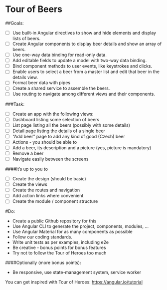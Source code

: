 # Tour of Beers

##Goals:
- [ ] Use built-in Angular directives to show and hide elements and display lists of beers.
- [ ] Create Angular components to display beer details and show an array of beers.
- [ ] Use one-way data binding for read-only data.
- [ ] Add editable fields to update a model with two-way data binding.
- [ ] Bind component methods to user events, like keystrokes and clicks.
- [ ] Enable users to select a beer from a master list and edit that beer in the details view.
- [ ] Format beer data with pipes
- [ ] Create a shared service to assemble the beers.
- [ ] Use routing to navigate among different views and their components.

###Task:
- [ ] Create an app with the following views:
- [ ] Dashboard listing some selection of beers
- [ ] List page listing all the beers (possibly with some details)
- [ ] Detail page listing the details of a single beer
- [ ] “Add beer” page to add any kind of good (Czech) beer
- [ ] Actions - you should be able to
- [ ] Add a beer, its description and a picture (yes, picture is mandatory)
- [ ] Remove a beer
- [ ] Navigate easily between the screens

####It’s up to you to
- [ ] Create the design (should be basic)
- [ ] Create the views
- [ ] Create the routes and navigation
- [ ] Add action links where convenient
- [ ] Create the module / component structure

#Do:
- Create a public Github repository for this
- Use Angular CLI to generate the project, components, modules, ...
- Use Angular Material for as many components as possible
- Follow our coding standards.
- Write unit tests as per examples, including e2e
- Be creative - bonus points for bonus features
- Try not to follow the Tour of Heroes too much


####Optionally (more bonus points):
- Be responsive, use state-management system, service worker

You can get inspired with Tour of Heroes: https://angular.io/tutorial